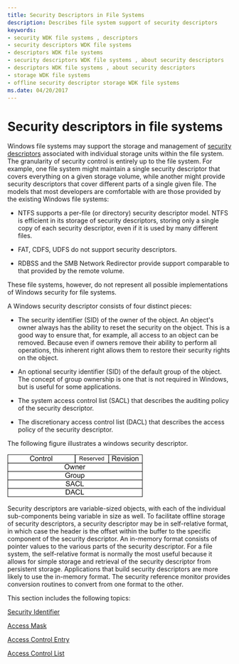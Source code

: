 ```yaml
---
title: Security Descriptors in File Systems
description: Describes file system support of security descriptors
keywords:
- security WDK file systems , descriptors
- security descriptors WDK file systems
- descriptors WDK file systems
- security descriptors WDK file systems , about security descriptors
- descriptors WDK file systems , about security descriptors
- storage WDK file systems
- offline security descriptor storage WDK file systems
ms.date: 04/20/2017
---
```


# Security descriptors in file systems

Windows file systems may support the storage and management of [security descriptors](../kernel/security-descriptors.md) associated with individual storage units within the file system. The granularity of security control is entirely up to the file system. For example, one file system might maintain a single security descriptor that covers everything on a given storage volume, while another might provide security descriptors that cover different parts of a single given file. The models that most developers are comfortable with are those provided by the existing Windows file systems:

- NTFS supports a per-file (or directory) security descriptor model. NTFS is efficient in its storage of security descriptors, storing only a single copy of each security descriptor, even if it is used by many different files.

- FAT, CDFS, UDFS do not support security descriptors.

- RDBSS and the SMB Network Redirector provide support comparable to that provided by the remote volume.

These file systems, however, do not represent all possible implementations of Windows security for file systems.

A Windows security descriptor consists of four distinct pieces:

- The security identifier (SID) of the owner of the object. An object's owner always has the ability to reset the security on the object. This is a good way to ensure that, for example, all access to an object can be removed. Because even if owners remove their ability to perform all operations, this inherent right allows them to restore their security rights on the object.

- An optional security identifier (SID) of the default group of the object. The concept of group ownership is one that is not required in Windows, but is useful for some applications.

- The system access control list (SACL) that describes the auditing policy of the security descriptor.

- The discretionary access control list (DACL) that describes the access policy of the security descriptor.

The following figure illustrates a windows security descriptor.

![diagram illustrating a windows security descriptor.](images/fssecurity-01.png)

Security descriptors are variable-sized objects, with each of the individual sub-components being variable in size as well. To facilitate offline storage of security descriptors, a security descriptor may be in self-relative format, in which case the header is the offset within the buffer to the specific component of the security descriptor. An in-memory format consists of pointer values to the various parts of the security descriptor. For a file system, the self-relative format is normally the most useful because it allows for simple storage and retrieval of the security descriptor from persistent storage. Applications that build security descriptors are more likely to use the in-memory format. The security reference monitor provides conversion routines to convert from one format to the other.

This section includes the following topics:

[Security Identifier](security-identifier.md)

[Access Mask](access-mask.md)

[Access Control Entry](access-control-entry.md)

[Access Control List](access-control-list.md)

